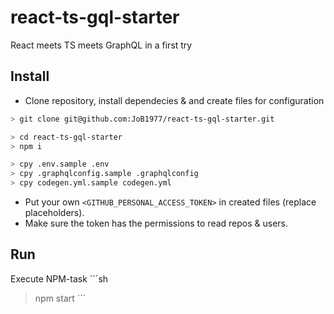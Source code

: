 # react-ts-gql-starter
React meets TS meets GraphQL in a first try

## Install

- Clone repository, install dependecies & and create files for configuration 
```sh
> git clone git@github.com:JoB1977/react-ts-gql-starter.git

> cd react-ts-gql-starter
> npm i

> cpy .env.sample .env
> cpy .graphqlconfig.sample .graphqlconfig
> cpy codegen.yml.sample codegen.yml
```

- Put your own `<GITHUB_PERSONAL_ACCESS_TOKEN>` in created files (replace placeholders).
- Make sure the token has the permissions to read repos & users.

## Run

Execute NPM-task 
´´´sh
> npm start 
´´´
